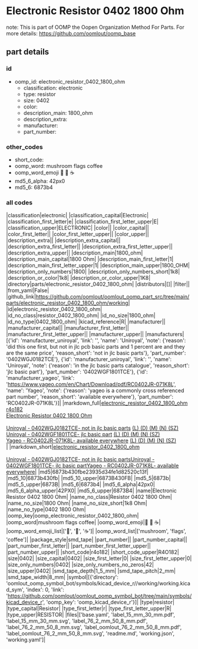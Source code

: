 # Electronic Resistor 0402 1800 Ohm  

note: This is part of OOMP the Oopen Organization Method For Parts. For more details: https://github.com/oomlout/oomp_base

##  part details





### id
* oomp_id: electronic_resistor_0402_1800_ohm
  * classification: electronic
  * type: resistor
  * size: 0402
  * color: 
  * description_main: 1800_ohm
  * description_extra: 
  * manufacturer: 
  * part_number: 

### other_codes
* short_code: 
* oomp_word: mushroom flags coffee
* oomp_word_emoji :mushroom: :flags: :coffee:
* md5_6_alpha: 42px0
* md5_6: 6873b4

### all codes 
|classification|electronic|
|classification_capital|Electronic|
|classification_first_letter|e|
|classification_first_letter_upper|E|
|classification_upper|ELECTRONIC|
|color||
|color_capital||
|color_first_letter||
|color_first_letter_upper||
|color_upper||
|description_extra||
|description_extra_capital||
|description_extra_first_letter||
|description_extra_first_letter_upper||
|description_extra_upper||
|description_main|1800_ohm|
|description_main_capital|1800 Ohm|
|description_main_first_letter|1|
|description_main_first_letter_upper|1|
|description_main_upper|1800_OHM|
|description_only_numbers|1800|
|description_only_numbers_short|1k8|
|description_or_color|1k8|
|description_or_color_upper|1K8|
|directory|parts/electronic_resistor_0402_1800_ohm|
|distributors|[]|
|filter||
|from_yaml|False|
|github_link|https://github.com/oomlout/oomlout_oomp_part_src/tree/main/parts/electronic_resistor_0402_1800_ohm/working|
|id|electronic_resistor_0402_1800_ohm|
|id_no_class|resistor_0402_1800_ohm|
|id_no_size|1800_ohm|
|id_no_type|0402_1800_ohm|
|kicad_reference|R|
|manufacturer||
|manufacturer_capital||
|manufacturer_first_letter||
|manufacturer_first_letter_upper||
|manufacturer_upper||
|manufacturers|[{'id': 'manufacturer_uniroyal', 'link': '', 'name': 'Uniroyal', 'note': {'reason': 'did this one first, but not in jlc pcb basic parts and 1 percent are and they are the same price', 'reason_short': 'not in jlc basic parts'}, 'part_number': '0402WGJ0182TCE'}, {'id': 'manufacturer_uniroyal', 'link': '', 'name': 'Uniroyal', 'note': {'reason': 'in the jlc basic parts catalogue', 'reason_short': 'jlc basic part'}, 'part_number': '0402WGF1801TCE'}, {'id': 'manufacturer_yageo', 'link': 'https://www.yageo.com/en/Chart/Download/pdf/RC0402JR-071K8L', 'name': 'Yageo', 'note': {'reason': 'yageo is a commonly cross referenced part number', 'reason_short': 'available everywhere'}, 'part_number': 'RC0402JR-071K8L'}]|
|markdown_full|[electronic_resistor_0402_1800_ohm](https://github.com/oomlout/oomlout_oomp_part_src/tree/main/parts/electronic_resistor_0402_1800_ohm/working)<br>[r4o182](https://github.com/oomlout/oomlout_oomp_part_src/tree/main/parts/electronic_resistor_0402_1800_ohm/working)<br>[Electronic Resistor 0402 1800 Ohm](https://github.com/oomlout/oomlout_oomp_part_src/tree/main/parts/electronic_resistor_0402_1800_ohm/working)<br><br>[Uniroyal - 0402WGJ0182TCE- not in jlc basic parts]() [(L)  ](https://www.lcsc.com/search?q=0402WGJ0182TCE)[(D)  ](https://www.digikey.com/en/products?keywords=0402WGJ0182TCE)[(M)  ](https://www.mouser.com/Search/Refine?Keyword=0402WGJ0182TCE)[(N)  ](https://www.newark.com/search?st=0402WGJ0182TCE)[(SZ)  ](https://so.szlcsc.com/global.html?k=0402WGJ0182TCE)<br>[Uniroyal - 0402WGF1801TCE- jlc basic part]() [(L)  ](https://www.lcsc.com/search?q=0402WGF1801TCE)[(D)  ](https://www.digikey.com/en/products?keywords=0402WGF1801TCE)[(M)  ](https://www.mouser.com/Search/Refine?Keyword=0402WGF1801TCE)[(N)  ](https://www.newark.com/search?st=0402WGF1801TCE)[(SZ)  ](https://so.szlcsc.com/global.html?k=0402WGF1801TCE)<br>[Yageo - RC0402JR-071K8L- available everywhere](https://www.yageo.com/en/Chart/Download/pdf/RC0402JR-071K8L) [(L)  ](https://www.lcsc.com/search?q=RC0402JR-071K8L)[(D)  ](https://www.digikey.com/en/products?keywords=RC0402JR-071K8L)[(M)  ](https://www.mouser.com/Search/Refine?Keyword=RC0402JR-071K8L)[(N)  ](https://www.newark.com/search?st=RC0402JR-071K8L)[(SZ)  ](https://so.szlcsc.com/global.html?k=RC0402JR-071K8L)<br>|
|markdown_short|[electronic_resistor_0402_1800_ohm](https://github.com/oomlout/oomlout_oomp_part_src/tree/main/parts/electronic_resistor_0402_1800_ohm/working)<br><br>[Uniroyal - 0402WGJ0182TCE- not in jlc basic parts]()[Uniroyal - 0402WGF1801TCE- jlc basic part]()[Yageo - RC0402JR-071K8L- available everywhere](https://www.yageo.com/en/Chart/Download/pdf/RC0402JR-071K8L)|
|md5|6873b430fbe23935d34fe1d82520c13f|
|md5_10|6873b430fb|
|md5_10_upper|6873B430FB|
|md5_5|6873b|
|md5_5_upper|6873B|
|md5_6|6873b4|
|md5_6_alpha|42px0|
|md5_6_alpha_upper|42PX0|
|md5_6_upper|6873B4|
|name|Electronic Resistor 0402 1800 Ohm|
|name_no_class|Resistor 0402 1800 Ohm|
|name_no_size|1800 Ohm|
|name_no_size_short|1k8 Ohm|
|name_no_type|0402 1800 Ohm|
|oomp_key|oomp_electronic_resistor_0402_1800_ohm|
|oomp_word|mushroom flags coffee|
|oomp_word_emoji|:mushroom: :flags: :coffee:|
|oomp_word_emoji_list|[':mushroom:', ':flags:', ':coffee:']|
|oomp_word_list|['mushroom', 'flags', 'coffee']|
|package_style|smd_tape|
|part_number||
|part_number_capital||
|part_number_first_letter||
|part_number_first_letter_upper||
|part_number_upper||
|short_code|r4o182|
|short_code_upper|R4O182|
|size|0402|
|size_capital|0402|
|size_first_letter|0|
|size_first_letter_upper|0|
|size_only_numbers|0402|
|size_only_numbers_no_zeros|42|
|size_upper|0402|
|smd_tape_depth|1_5_mm|
|smd_tape_pitch|2_mm|
|smd_tape_width|8_mm|
|symbol|[{'directory': 'oomlout_oomp_symbol_bot/symbols/kicad_device_r//working/working.kicad_sym', 'index': 0, 'link': 'https://github.com/oomlout/oomlout_oomp_symbol_bot/tree/main/symbols/kicad_device_r', 'oomp_key': 'oomp_kicad_device_r'}]|
|type|resistor|
|type_capital|Resistor|
|type_first_letter|r|
|type_first_letter_upper|R|
|type_upper|RESISTOR|
|files|['base.yaml', 'label_15_mm_30_mm.pdf', 'label_15_mm_30_mm.svg', 'label_76_2_mm_50_8_mm.pdf', 'label_76_2_mm_50_8_mm.svg', 'label_oomlout_76_2_mm_50_8_mm.pdf', 'label_oomlout_76_2_mm_50_8_mm.svg', 'readme.md', 'working.json', 'working.yaml']|
